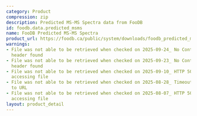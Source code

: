 ```yaml
---
category: Product
compression: zip
description: Predicted MS-MS Spectra data from FooDB
id: foodb.data.predicted_msms
name: FooDB Predicted MS-MS Spectra
product_url: https://foodb.ca/public/system/downloads/foodb_predicted_msms_spectra.zip
warnings:
- File was not able to be retrieved when checked on 2025-09-24_ No Content-Length
  header found
- File was not able to be retrieved when checked on 2025-09-23_ No Content-Length
  header found
- File was not able to be retrieved when checked on 2025-09-10_ HTTP 502 error when
  accessing file
- File was not able to be retrieved when checked on 2025-08-28_ Timeout connecting
  to URL
- File was not able to be retrieved when checked on 2025-08-07_ HTTP 500 error when
  accessing file
layout: product_detail
---
```

